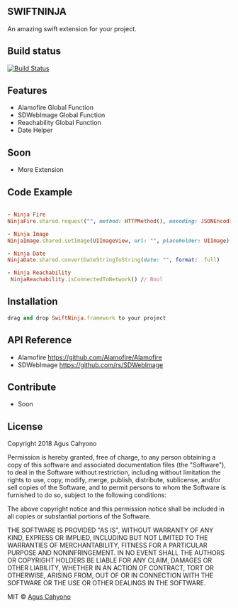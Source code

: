 ## SWIFTNINJA

An amazing swift extension for your project. 

## Build status

[![Build Status](https://travis-ci.org/balitax/SwiftNinja.svg?branch=master)](https://travis-ci.org/balitax/SwiftNinja/)


## Features
- Alamofire Global Function
- SDWebImage Global Function
- Reachability Global Function
- Date Helper

## Soon
- More Extension


## Code Example

```ruby

- Ninja Fire
NinjaFire.shared.request("", method: HTTPMethod(), encoding: JSONEncoding.default, completion: {}, failure: {})

- Ninja Image
NinjaImage.shared.setImage(UIImageView, url: "", placeholder: UIImage)

- Ninja Date
NinjaDate.shared.convertDateStringToString(date: "", format: .full)

- Ninja Reachability
 NinjaReachability.isConnectedToNetwork() // Bool

```

## Installation
```ruby
drag and drop SwiftNinja.framework to your project
```

## API Reference

* Alamofire https://github.com/Alamofire/Alamofire
* SDWebImage https://github.com/rs/SDWebImage


## Contribute
- Soon

## License

Copyright 2018 Agus Cahyono

Permission is hereby granted, free of charge, to any person obtaining a copy of this software and associated documentation files (the "Software"), to deal in the Software without restriction, including without limitation the rights to use, copy, modify, merge, publish, distribute, sublicense, and/or sell copies of the Software, and to permit persons to whom the Software is furnished to do so, subject to the following conditions:

The above copyright notice and this permission notice shall be included in all copies or substantial portions of the Software.

THE SOFTWARE IS PROVIDED "AS IS", WITHOUT WARRANTY OF ANY KIND, EXPRESS OR IMPLIED, INCLUDING BUT NOT LIMITED TO THE WARRANTIES OF MERCHANTABILITY, FITNESS FOR A PARTICULAR PURPOSE AND NONINFRINGEMENT. IN NO EVENT SHALL THE AUTHORS OR COPYRIGHT HOLDERS BE LIABLE FOR ANY CLAIM, DAMAGES OR OTHER LIABILITY, WHETHER IN AN ACTION OF CONTRACT, TORT OR OTHERWISE, ARISING FROM, OUT OF OR IN CONNECTION WITH THE SOFTWARE OR THE USE OR OTHER DEALINGS IN THE SOFTWARE.

MIT © [Agus Cahyono]()
